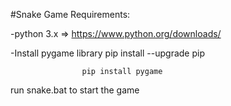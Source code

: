 #Snake Game
Requirements:

-python 3.x => https://www.python.org/downloads/

-Install pygame library
                    pip install --upgrade pip
                    
                    pip install pygame

run snake.bat to start the game
